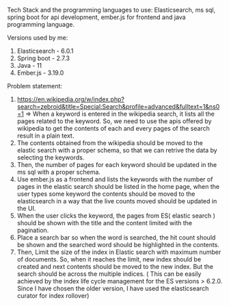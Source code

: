 Tech Stack and the programming languages to use:
Elasticsearch, ms sql, spring boot for api development, ember.js for frontend and java programming language.

Versions used by me:
1. Elasticsearch - 6.0.1
2. Spring boot - 2.7.3
3. Java - 11
4. Ember.js - 3.19.0

Problem statement:
1. https://en.wikipedia.org/w/index.php?search=zebroid&title=Special:Search&profile=advanced&fulltext=1&ns0=1 => When a keyword is entered in the wikipedia search, it lists all the 
  pages related to the keyword. So, we need to use the apis offered by wikipedia to get the contents of each and every pages of the search result in a plain text.
2. The contents obtained from the wikipedia should be moved to the elastic search with a proper schema, so that we can retrive the data by selecting the keywords.
3. Then, the number of pages for each keyword should be updated in the ms sql with a proper schema.
4. Use ember.js as a frontend and lists the keywords with the number of pages in the elastic search should be listed in the home page, when the user types some keyword the contents 
   should be moved to the elasticsearch in a way that the live counts moved should be updated in the UI.
5. When the user clicks the keyword, the pages from ES( elastic search ) should be shown with the title and the content limited with the pagination.
6. Place a search bar so when the word is searched, the hit count should be shown and the searched word should be highlighted in the contents.
7. Then, Limit the size of the index in Elastic search with maximum number of documents. So, when it reaches the limit, new index should be created and next contents should 
  be moved to the new index. But the search should be across the multiple indices. ( This can be easily achieved by the index life cycle management for the ES versions >
  6.2.0. Since I have chosen the older version, I have used the elasticsearch curator for index rollover)
